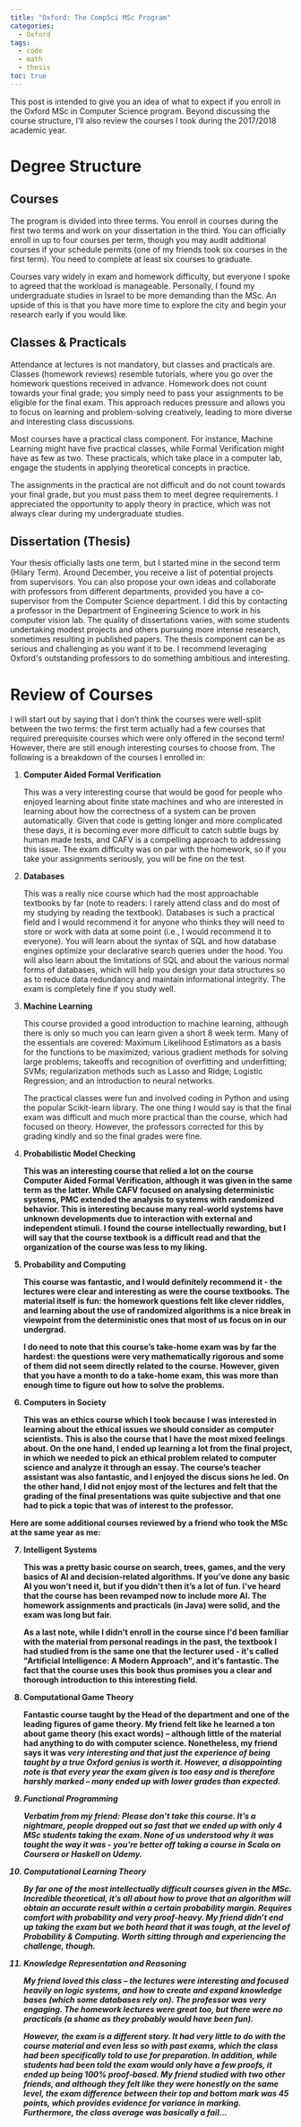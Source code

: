 ```yaml
---
title: "Oxford: The CompSci MSc Program"
categories:
  - Oxford
tags:
  - code
  - math
  - thesis
toc: true
---
```


This post is intended to give you an idea of what to expect if you enroll in the Oxford MSc in Computer Science program. Beyond discussing the course structure, I’ll also review the courses I took during the 2017/2018 academic year.

# Degree Structure

## Courses

The program is divided into three terms. You enroll in courses during the first two terms and work on your dissertation in the third. You can officially enroll in up to four courses per term, though you may audit additional courses if your schedule permits (one of my friends took six courses in the first term). You need to complete at least six courses to graduate.

Courses vary widely in exam and homework difficulty, but everyone I spoke to agreed that the workload is manageable. Personally, I found my undergraduate studies in Israel to be more demanding than the MSc. An upside of this is that you have more time to explore the city and begin your research early if you would like.

## Classes & Practicals

Attendance at lectures is not mandatory, but classes and practicals are. Classes (homework reviews) resemble tutorials, where you go over the homework questions received in advance. Homework does not count towards your final grade; you simply need to pass your assignments to be eligible for the final exam. This approach reduces pressure and allows you to focus on learning and problem-solving creatively, leading to more diverse and interesting class discussions.

Most courses have a practical class component. For instance, Machine Learning might have five practical classes, while Formal Verification might have as few as two. These practicals, which take place in a computer lab, engage the students in applying theoretical concepts in practice.

The assignments in the practical are not difficult and do not count towards your final grade, but you must pass them to meet degree requirements. I appreciated the opportunity to apply theory in practice, which was not always clear during my undergraduate studies.

## Dissertation (Thesis)

Your thesis officially lasts one term, but I started mine in the second term (Hilary Term). Around December, you receive a list of potential projects from supervisors. You can also propose your own ideas and collaborate with professors from different departments, provided you have a co-supervisor from the Computer Science department. I did this by contacting a professor in the Department of Engineering Science to work in his computer vision lab. The quality of dissertations varies, with some students undertaking modest projects and others pursuing more intense research, sometimes resulting in published papers. The thesis component can be as serious and challenging as you want it to be. I recommend leveraging Oxford's outstanding professors to do something ambitious and interesting.

# Review of Courses

I will start out by saying that I don’t think the courses were well-split between the two terms: the first term actually had a few courses that required prerequisite courses which were only offered in the second term! However, there are still enough interesting courses to choose from. The following is a breakdown of the courses I enrolled in:

1. <b>Computer Aided Formal Verification</b>

   This was a very interesting course that would be good for people who enjoyed learning about finite state machines and who are interested in learning about how the correctness of a system can be proven automatically. Given that code is getting longer and more complicated these days, it is becoming ever more difficult to catch subtle bugs by human made tests, and CAFV is a compelling approach to addressing this issue. The exam difficulty was on par with the homework, so if you take your assignments seriously, you will be fine on the test.

2. <b>Databases</b>

   This was a really nice course which had the most approachable textbooks by far (note to readers: I rarely attend class and do most of my studying by reading the textbook). Databases is such a practical field and I would recommend it for anyone who thinks they will need to store or work with data at some point (i.e., I would recommend it to everyone). You will learn about the syntax of SQL and how database engines optimize your declarative search queries under the hood. You will also learn about the limitations of SQL and about the various normal forms of databases, which will help you design your data structures so as to reduce data redundancy and maintain informational integrity. The exam is completely fine if you study well.

3. <b>Machine Learning</b>

   This course provided a good introduction to machine learning, although there is only so much you can learn given a short 8 week term. Many of the essentials are covered: Maximum Likelihood Estimators as a basis for the functions to be maximized; various gradient methods for solving large problems; takeoffs and recognition of overfitting and underfitting; SVMs; regularization methods such as Lasso and Ridge; Logistic Regression; and an introduction to neural networks.

   The practical classes were fun and involved coding in Python and using the popular Scikit-learn library. The one thing I would say is that the final exam was difficult and much more practical than the course, which had focused on theory. However, the professors corrected for this by grading kindly and so the final grades were fine.

4. <b>Probabilistic Model Checking<b/>

   This was an interesting course that relied a lot on the course Computer Aided Formal Verification, although it was given in the same term as the latter. While CAFV focused on analysing deterministic systems, PMC extended the analysis to systems with randomized behavior. This is interesting because many real-world systems have unknown developments due to interaction with external and independent stimuli. I found the course intellectually rewarding, but I will say that the course textbook is a difficult read and that the organization of the course was less to my liking.

5. <b>Probability and Computing<b/>

   This course was fantastic, and I would definitely recommend it - the lectures were clear and interesting as were the course textbooks. The material itself is fun: the homework questions felt like clever riddles, and learning about the use of randomized algorithms is a nice break in viewpoint from the deterministic ones that most of us focus on in our undergrad.

   I do need to note that this course’s take-home exam was by far the hardest: the questions were very mathematically rigorous and some of them did not seem directly related to the course. However, given that you have a month to do a take-home exam, this was more than enough time to figure out how to solve the problems.

6. <b>Computers in Society<b/>

   This was an ethics course which I took because I was interested in learning about the ethical issues we should consider as computer scientists. This is also the course that I have the most mixed feelings about. On the one hand, I ended up learning a lot from the final project, in which we needed to pick an ethical problem related to computer science and analyze it through an essay. The course’s teacher assistant was also fantastic, and I enjoyed the discus sions he led. On the other hand, I did not enjoy most of the lectures and felt that the grading of the final presentations was quite subjective and that one had to pick a topic that was of interest to the professor.

Here are some additional courses reviewed by a friend who took the MSc at the same year as me:

7. <b>Intelligent Systems<b/>

   This was a pretty basic course on search, trees, games, and the very basics of AI and decision-related algorithms. If you’ve done any basic AI you won’t need it, but if you didn't then it’s a lot of fun. I've heard that the course has been revamped now to include more AI. The homework assignments and practicals (in Java) were solid, and the exam was long but fair.

   As a last note, while I didn't enroll in the course since I'd been familiar with the material from personal readings in the past, the textbook I had studied from is the same one that the lecturer used - it's called "Artificial Intelligence: A Modern Approach", and it's fantastic. The fact that the course uses this book thus promises you a clear and thorough introduction to this interesting field.

8. <b>Computational Game Theory<b/>

   Fantastic course taught by the Head of the department and one of the leading figures of game theory. My friend felt like he learned a ton about game theory (his exact words) – although little of the material had anything to do with computer science. Nonetheless, my friend says it was <em>very<em/> interesting and that just the experience of being taught by a true Oxford genius is worth it. However, a disappointing note is that every year the exam given is too easy and is therefore harshly marked – many ended up with lower grades than expected.

9. <b>Functional Programming<b/>

   Verbatim from my friend: Please don’t take this course. It’s a nightmare, people dropped out so fast that we ended up with only 4 MSc students taking the exam. None of us understood why it was taught the way it was - you’re better off taking a course in Scala on Coursera or Haskell on Udemy.

10. <b>Computational Learning Theory<b/>

    By far one of the most intellectually difficult courses given in the MSc. Incredible theoretical, it’s all about how to prove that an algorithm will obtain an accurate result within a certain probability margin. Requires comfort with probability and very proof-heavy. My friend didn’t end up taking the exam but we both heard that it was tough, at the level of Probability & Computing. Worth sitting through and experiencing the challenge, though.

11. <b>Knowledge Representation and Reasoning<b/>

    My friend loved this class – the lectures were interesting and focused heavily on logic systems, and how to create and expand knowledge bases (which some databases rely on). The professor was very engaging. The homework lectures were great too, but there were no practicals (a shame as they probably would have been fun).

    However, the exam is a different story. It had very little to do with the course material and even less so with past exams, which the class had been specifically told to use for preparation. In addition, while students had been told the exam would only have a few proofs, it ended up being 100% proof-based. My friend studied with two other friends, and although they felt like they were honestly on the same level, the exam difference between their top and bottom mark was 45 points, which provides evidence for variance in marking. Furthermore, the class average was basically a fail...
